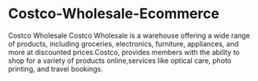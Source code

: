 # Costco-Wholesale-Ecommerce
Costco Wholesale Costco Wholesale is a warehouse offering a wide range of products, including groceries, electronics, furniture, appliances, and more at discounted prices.Costco, provides members with the ability to shop for a variety of products online,services like optical care, photo printing, and travel bookings.
